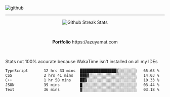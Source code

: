 ![github](https://media.discordapp.net/attachments/881363147364118528/1142610121697021952/background.png?width=1000&height=300)<br>
___
<p align="center">
  <img alt="Github Streak Stats" src="https://streak-stats.demolab.com?user=Azuyamat&theme=transparent&hide_border=true"/>
</p><br>
<p align="center">
      <strong>Portfolio</strong> https://azuyamat.com
</p><br>

Stats not 100% accurate because WakaTime isn't installed on all my IDEs
<!--START_SECTION:waka-->

```txt
TypeScript       12 hrs 33 mins  ████████████████▒░░░░░░░░   65.63 %
CSS              2 hrs 41 mins   ███▓░░░░░░░░░░░░░░░░░░░░░   14.03 %
C++              1 hr 58 mins    ██▓░░░░░░░░░░░░░░░░░░░░░░   10.33 %
JSON             39 mins         █░░░░░░░░░░░░░░░░░░░░░░░░   03.44 %
Text             36 mins         ▓░░░░░░░░░░░░░░░░░░░░░░░░   03.18 %
```

<!--END_SECTION:waka-->
